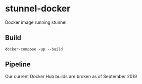 # stunnel-docker

Docker image running stunnel.

## Build

    docker-compose -up --build

## Pipeline

Our current Docker Hub builds are broken as of September 2019
